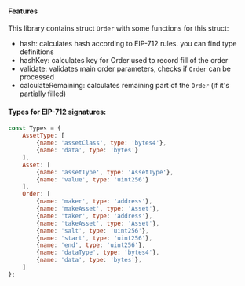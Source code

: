 #### Features

This library contains struct `Order` with some functions for this struct:
- hash: calculates hash according to EIP-712 rules. you can find type definitions
- hashKey: calculates key for Order used to record fill of the order
- validate: validates main order parameters, checks if `Order` can be processed
- calculateRemaining: calculates remaining part of the `Order` (if it's partially filled)


#### Types for EIP-712 signatures:
```javascript
const Types = {
	AssetType: [
		{name: 'assetClass', type: 'bytes4'},
		{name: 'data', type: 'bytes'}
	],
	Asset: [
		{name: 'assetType', type: 'AssetType'},
		{name: 'value', type: 'uint256'}
	],
	Order: [
		{name: 'maker', type: 'address'},
		{name: 'makeAsset', type: 'Asset'},
		{name: 'taker', type: 'address'},
		{name: 'takeAsset', type: 'Asset'},
		{name: 'salt', type: 'uint256'},
		{name: 'start', type: 'uint256'},
		{name: 'end', type: 'uint256'},
		{name: 'dataType', type: 'bytes4'},
		{name: 'data', type: 'bytes'},
	]
};
```